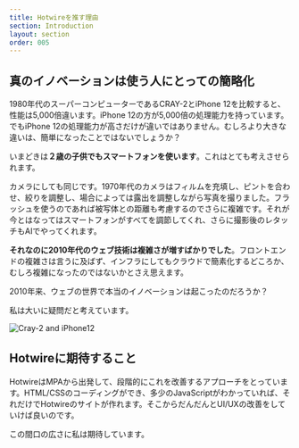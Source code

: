 ```yaml
---
title: Hotwireを推す理由
section: Introduction
layout: section
order: 005
---
```


## 真のイノベーションは使う人にとっての簡略化

1980年代のスーパーコンピューターであるCRAY-2とiPhone 12を比較すると、性能は5,000倍違います。iPhone 12の方が5,000倍の処理能力を持っています。でもiPhone 12の処理能力が高さだけが違いではありません。むしろより大きな違いは、簡単になったことではないでしょうか？

いまどきは**２歳の子供でもスマートフォンを使います**。これはとても考えさせられます。

カメラにしても同じです。1970年代のカメラはフィルムを充填し、ピントを合わせ、絞りを調整し、場合によっては露出を調整しながら写真を撮りました。フラッシュを使うのであれば被写体との距離も考慮するのでさらに複雑です。それが今とはなってはスマートフォンがすべてを調節してくれ、さらに撮影後のレタッチもAIでやってくれます。

**それなのに2010年代のウェブ技術は複雑さが増すばかりでした**。フロントエンドの複雑さは言うに及ばず、インフラにしてもクラウドで簡素化するどころか、むしろ複雑になったのではないかとさえ思えます。

2010年来、ウェブの世界で本当のイノベーションは起こったのだろうか？

私は大いに疑問だと考えています。

![Cray-2 and iPhone12](content_images/supercomputer-iphone.jpeg.webp)

## Hotwireに期待すること

HotwireはMPAから出発して、段階的にこれを改善するアプローチをとっています。HTML/CSSのコーディングができ、多少のJavaScriptがわかっていれば、それだけでHotwireのサイトが作れます。そこからだんだんとUI/UXの改善をしていけば良いのです。

この間口の広さに私は期待しています。
